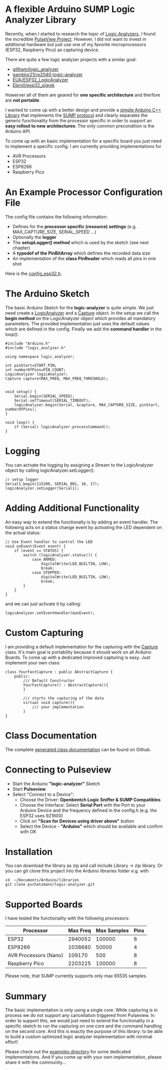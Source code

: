 # A flexible Arduino SUMP Logic Analyzer Library

Recently, when I started to research the topic of [Logic Analyzers](https://en.wikipedia.org/wiki/Logic_analyzer), I found the incredible [PulseView Project](https://sigrok.org/wiki/PulseView). However, I did not want to invest in additional hardware but just use one of my favorite microprocessors (ESP32, Raspberry Pico) as capturing device.

There are quite a few logic analyzer projects with a similar goal:

- [gillham/logic_analyzer](https://github.com/gillham/logic_analyzer)
- [gamblor21/rp2040-logic-analyzer](https://github.com/gamblor21/rp2040-logic-analyzer)
- [EUA/ESP32_LogicAnalyzer](https://github.com/EUA/ESP32_LogicAnalyzer)
- [Ebiroll/esp32_sigrok](https://github.com/Ebiroll/esp32_sigrok)

Howerver all of them are geared for __one specific architecture__ and therfore are __not portable__.

I wanted to come up with a better design and provide a [simple Arduino C++ Library](https://pschatzmann.github.io/logic-analyzer/html/annotated.html) that implements the [SUMP protocol](https://www.sump.org/projects/analyzer/protocol/) and clearly separates the generic functionality from the processor specific in order to support an __easy rollout to new architectures__: The only common precondition is the Arduino API. 

To come up with an basic implementation for a specific board you just need to implement a specific config. I am currently providing implementations for

- AVR Processors
- ESP32
- ESP8266
- Raspberry Pico

# An Example Processor Configuration File

The config file contains the following information: 

- Defines for the __processor specific (resource) settings__ (e.g. MAX_CAPTURE_SIZE, SERIAL_SPEED ...)
- Optionally the __logger__
- The __setupLogger() method__ which is used by the sketch (see next chapter)
- A __typedef of the PinBitArray__ which defines the recorded data size
- An implementation of the __class PinReader__ which reads all pins in one shot 

Here is the [config_esp32.h](https://github.com/pschatzmann/logic-analyzer/blob/main/src/config_esp32.h).


# The Arduino Sketch

The basic Arduino Sketch for the __logic-analyzer__ is quite simple. We just need create a [LogicAnalyzer](https://pschatzmann.github.io/logic-analyzer/html/classlogic__analyzer_1_1_logic_analyzer.html) and a [Capture](https://pschatzmann.github.io/logic-analyzer/html/classlogic__analyzer_1_1_capture.html) object.
In the setup we call the __begin method__ on the LogicAnalyzer object which provides all mandatory parameters. The provided implementation just uses the default values which are defined in the config.
Finally we add the __command handler__ in the loop():


```
#include "Arduino.h"
#include "logic_analyzer.h"

using namespace logic_analyzer;  

int pinStart=START_PIN;
int numberOfPins=PIN_COUNT;
LogicAnalyzer logicAnalyzer;
Capture capture(MAX_FREQ, MAX_FREQ_THRESHOLD);


void setup() {
    Serial.begin(SERIAL_SPEED);  
    Serial.setTimeout(SERIAL_TIMEOUT);
    logicAnalyzer.begin(Serial, &capture, MAX_CAPTURE_SIZE, pinStart, numberOfPins);
}

void loop() {
    if (Serial) logicAnalyzer.processCommand();
}
```

# Logging

You can actvate the logging by assigning a Stream to the LogicAnalyzer object by calling logicAnalyzer.setLogger():
```
// setup logger
Serial1.begin(115200, SERIAL_8N1, 16, 17);
logicAnalyzer.setLogger(Serial1);
```

# Adding Additional Functionality

An easy way to extend the functionalty is by adding an event handler. The following acts on a status change event by activating the LED dependent on the actual status:

```
// Use Event handler to control the LED
void onEvent(Event event) {
    if (event == STATUS) {
        switch (logicAnalyzer.status()) {
            case ARMED:
                digitalWrite(LED_BUILTIN, LOW);
                break;
            case STOPPED:
                digitalWrite(LED_BUILTIN, LOW);
                break;
        }
    }
}
```

and we can just activate it by calling:

```
logicAnalyzer.setEventHandler(&onEvent);

```

# Custom Capturing

I am providing a default implementation for the capturing with the [Capture](https://pschatzmann.github.io/logic-analyzer/html/classlogic__analyzer_1_1_capture.html) class. It's main goal is portability because it should work on all Arduino Boards. To come up with a dedicated improved capturing is easy. Just implement your own class:

```
class YourFastCapture : public AbstractCapture {
    public:
        /// Default Constructor
        YourFastCapture() : AbstractCapture(){
        }

        /// starts the capturing of the data
        virtual void capture(){
            /// your implementation
        }
}
```
# Class Documentation

The complete [generated class documentation](https://pschatzmann.github.io/logic-analyzer/html/annotated.html) can be found on Github.


# Connecting to Pulseview

- Start the Arduino __"logic-analyzer"__ Sketch
- Start __Pulseview__
- Select "Connect to a Device":
    - Choose the Driver: __Openbentch Logic Sniffer & SUMP Compatibles__
    - Choose the Interface: Select __Serial Port__ with the Port to your Arduino Device and the frequency defined in the config<Device>.h (e.g. the ESP32 uses 921600)
    - Click on __"Scan for Devices using driver above"__ button
    - Select the Device - __"Arduino"__ which should be available and confirm with OK


# Installation

You can download the library as zip and call include Library -> zip library. Or you can git clone this project into the Arduino libraries folder e.g. with
```
cd  ~/Documents/Arduino/libraries
git clone pschatzmann/logic-analyzer.git
```


# Supported Boards

I have tested the functionality with the following processors:

|Processor               | Max Freq  | Max Samples | Pins |
|------------------------|-----------|-------------|------|
|ESP32                   |   2940052 |      100000 |    8 |
|ESP8266                 |   1038680 |       50000 |    4 |
|AVR Processors (Nano)   |    109170 |         500 |    8 |
|Raspberry Pico          |   2203225 |      100000 |    8 |

Please note, that SUMP currently supports only max 65535 samples.


# Summary

The basic implementation is only using a single core. While capturing is in process we do not support any cancellation triggered from Pulseview. In order to support this, we would just need to extend the functionality in a specific sketch to run the capturing on one core and the command handling on the second core. And this is exactly the purpose of this library: to be able to build a custom optimized logic analyzer implementation with minimal effort!

Please check out the [examples directory](https://github.com/pschatzmann/logic-analyzer/tree/main/examples) for some dedicated implementations. And if you come up with your own implementation, please share it with the community...